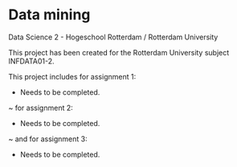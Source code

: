 # Data mining
Data Science 2 - Hogeschool Rotterdam / Rotterdam University

This project has been created for the Rotterdam University subject INFDATA01-2.

This project includes for assignment 1:
-   Needs to be completed.

~ for assignment 2:
-   Needs to be completed.

~ and for assignment 3:
-   Needs to be completed.